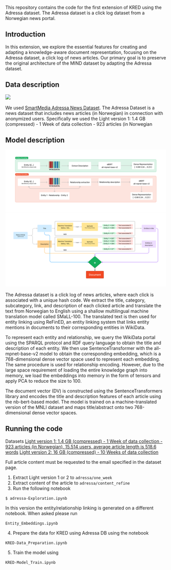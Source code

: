 
This repository contains the code for the first extension of KRED using the Adressa dataset. The Adressa dataset is a click log dataset from a Norwegian news portal.

## Introduction

In this extension, we explore the essential features for creating and adapting a knowledge-aware document representation, focusing on the Adressa dataset, a click log of news articles. Our primary goal is to preserve the original architecture of the MIND dataset by adapting the Adressa dataset. 

## Data description
![](./framework.PNG)

We used [SmartMedia Adressa News Dataset](https://reclab.idi.ntnu.no/dataset/).
The Adressa Dataset is a news dataset that includes news articles (in Norwegian) in connection with anonymized users.
Specifically we used the Light version 1: 1.4 GB (compressed) - 1 Week of data collection - 923 articles (in Norwegian

## Model description

![](./entities_r_encoding.png)
![](./proposed.PNG)

The Adressa dataset is a click log of news articles, where each click is associated with a unique hash code. We extract the title, category, subcategory, link, and description of each clicked article and translate the text from Norwegian to English using a shallow multilingual machine translation model called SMaLL-100. The translated text is then used for entity linking using ReFinED, an entity linking system that links entity mentions in documents to their corresponding entities in WikiData. 

To represent each entity and relationship, we query the WikiData portal using the SPARQL protocol and RDF query language to obtain the title and description of each entity. We then use SentenceTransformer with the all-mpnet-base-v2 model to obtain the corresponding embedding, which is a 768-dimensional dense vector space used to represent each embedding. The same procedure is used for relationship encoding. However, due to the large space requirement of loading the entire knowledge graph into memory, we load the embeddings into memory in the form of tensors and apply PCA to reduce the size to 100.

The document vector (DV) is constructed using the SentenceTransformers library and encodes the title and description features of each article using the nb-bert-based model. The model is trained on a machine-translated version of the MNLI dataset and maps title/abstract onto two 768-dimensional dense vector spaces.


##  Running the code

Datasets
[Light version 1: 1.4 GB (compressed) - 1 Week of data collection - 923 articles (in Norwegian), 15.514 users, average article length is 518.6 words](https://reclab.idi.ntnu.no/dataset/one_week.tar.gz)
[Light version 2: 16 GB (compressed) - 10 Weeks of data collection](https://reclab.idi.ntnu.no/dataset/three_month.tar.gz)

Full article content must be requested to the email specified in the dataset page.
1. Extract Light version 1 or 2 to ```adressa/one_week ```
2. Extract content of the article to ```adressa/content_refine ```
3. Run the following notebook
```
$ adressa-Exploration.ipynb  
```
In this version the entity/relationship linking is generated on a different notebook. When asked please run 
```
Entity_Embeddings.ipynb
```
4. Prepare the data for KRED using Adressa DB using the notebook
```
KRED-Data_Preparation.ipynb
```
5. Train the model using 
```
KRED-Model_Train.ipynb
```

